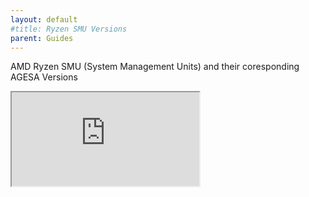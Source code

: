 ```yaml
---
layout: default
#title: Ryzen SMU Versions
parent: Guides
---
```


AMD Ryzen SMU (System Management Units) and their coresponding AGESA Versions

<iframe src="https://docs.google.com/spreadsheets/d/e/2PACX-1vT4Y8FI2Jw1rxV5dBfVfwMm0-BQ1iacawfghGphKtC_H6XMLZxwzxcOejVt6UPnhrSAHqQeVROb0a-r/pubhtml?widget=true&amp;headers=false"></iframe>